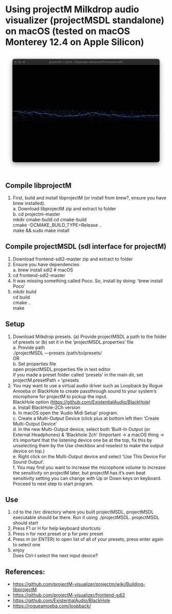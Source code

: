 # Using projectM Milkdrop audio visualizer (projectMSDL standalone) on macOS (tested on macOS Monterey 12.4 on Apple Silicon)

![projectMSDL](projectMSDL.jpeg)

## Compile libprojectM
1. First, build and install libprojectM  (or install from brew?, ensure you have brew installed).   
   a. Download libprojectM zip and extract to folder      
   b. cd projectm-master   
	    mkdir cmake-build
	    cd cmake-build   
	    cmake -DCMAKE_BUILD_TYPE=Release ..   
	    make && sudo make install   

## Compile projectMSDL (sdl interface for projectM)
1. Download frontend-sdl2-master zip and extract to folder
2. Ensure you have dependencies   
   a. brew install sdl2 # macOS 
3. cd frontend-sdl2-master
4. It was missing something called Poco. So, install by doing: ‘brew install Poco’
5. mkdir build   
    cd build   
    cmake ..   
    make   

## Setup
1. Download Milkdrop presets. (a) Provide projectMSDL a path to the folder of presets or  (b) set it in the ‘projectMSDL.properties’ file   
   a. Provide path   
	   ./projectMSDL —presets /path/to/presets/   
	    OR   
	b. Set properties file   
	    open projectMSDL.properties file in text editor   
	    if you made a preset folder called ‘presets’ in the main dir, set projectM.presetPath = \presets   
2. You may want to use a virtual audio driver such as Loopback by Rogue Amoeba or BlackHole to create passthrough sound to your system’s microphone for projectM to pickup the input.   
   BlackHole option (https://github.com/ExistentialAudio/BlackHole)   
   a. Install BlackHole-2Ch version   
   b. In macOS open the ‘Audio Midi Setup’ program.   
   c. Create a Multi-Output Device (click plus at bottom left then ‘Create Multi-Output Device’   
   d. In the new Multi-Output device, select both ‘Built-In Output (or External Headphones) & ‘Blackhole 	2ch’  (Important -> a macOS thing -> it’s important that the listening device one be at the top, fix this by unselecting them by the Use checkbox and reselect to make the output device on top.)   
   e. Right click on the Multi-Output device and select ‘Use This Device For Sound Output’.   
   f. You may find you want to increase the microphone volume to increase the sensitivity on projectM later, but projectM has it’s own beat sensitivity setting you can change with Up or Down keys on keyboard. Proceed to next step to start program.  

## Use
1. cd to the /src directory where you built projectMSDL,  projectMSDL executable should be there. Run it using ./projectMSDL.      projectMSDL should start
2. Press F1 or H for help keyboard shortcuts
3. Press n for next preset or p for prev preset
4. Press m (or ENTER) to open list of all of your presets, press enter again to select one
5. enjoy   
Does Ctrl-I select the next input device?

## References:
* https://github.com/projectM-visualizer/projectm/wiki/Building-libprojectM
* https://github.com/projectM-visualizer/frontend-sdl2
* https://github.com/ExistentialAudio/BlackHole
* https://rogueamoeba.com/loopback/
